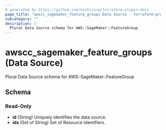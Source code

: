 ```yaml
---
# generated by https://github.com/hashicorp/terraform-plugin-docs
page_title: "awscc_sagemaker_feature_groups Data Source - terraform-provider-awscc"
subcategory: ""
description: |-
  Plural Data Source schema for AWS::SageMaker::FeatureGroup
---
```


# awscc_sagemaker_feature_groups (Data Source)

Plural Data Source schema for AWS::SageMaker::FeatureGroup



<!-- schema generated by tfplugindocs -->
## Schema

### Read-Only

- **id** (String) Uniquely identifies the data source.
- **ids** (Set of String) Set of Resource Identifiers.


